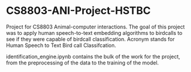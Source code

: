 # CS8803-ANI-Project-HSTBC
Project for CS8803 Animal-computer interactions. The goal of this project was to apply human speech-to-text embedding algorithms to birdcalls to see if they were capable of birdcall classification. Acronym stands for Human Speech to Text Bird call Classifcation.

identification_engine.ipynb contains the bulk of the work for the project, from the preprocessing of the data to the training of the model.
